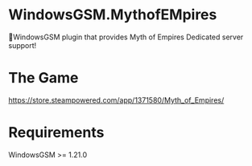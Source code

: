# WindowsGSM.MythofEMpires
🧩WindowsGSM plugin that provides Myth of Empires Dedicated server support!

# The Game
https://store.steampowered.com/app/1371580/Myth_of_Empires/

# Requirements
WindowsGSM >= 1.21.0
